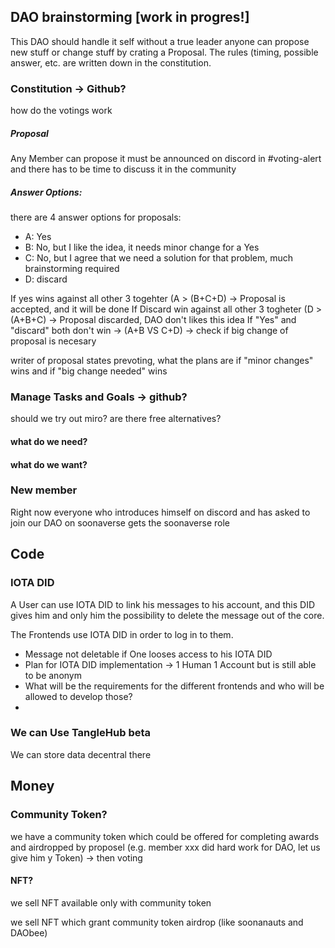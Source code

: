 ## DAO brainstorming [work in progres!]

This DAO should handle it self without a true leader anyone can propose new stuff or change stuff by crating a Proposal. The rules (timing, possible answer, etc. are written down in the constitution. 

### Constitution -> Github?

how do the votings work
##### Proposal
Any Member can propose 
it must be announced on discord in #voting-alert and there has to be time to discuss it in the community

##### Answer Options:

there are 4 answer options for proposals:

- A: Yes
- B: No, but I like the idea, it needs minor change for a Yes
- C: No, but I agree that we need a solution for that problem, much brainstorming required
- D: discard

If yes wins against all other 3 togehter (A > (B+C+D) -> Proposal is accepted, and it will be done
If Discard win against all other 3 togheter (D > (A+B+C) -> Proposal discarded, DAO don't likes this idea
If "Yes" and "discard" both don't win -> (A+B VS C+D) -> check if big change of proposal is necesary

writer of proposal states prevoting, what the plans are if "minor changes" wins and if "big change needed" wins

### Manage Tasks and Goals -> github?

should we try out miro? are there free alternatives?

#### what do we need?
#### what do we want?

### New member
Right now everyone who introduces himself on discord and has asked to join our DAO on soonaverse gets the soonaverse role 


## Code


### IOTA DID
A User can use IOTA DID to link his messages to his account, and this DID gives him and only him the possibility to delete the message out of the core.

The Frontends use IOTA DID in order to log in to them. 

- Message not deletable if One looses access to his IOTA DID
-  Plan for IOTA DID implementation -> 1 Human 1 Account but is still able to be anonym
- What will be the requirements for the different frontends and who will be allowed to develop those?
- 

### We can Use TangleHub beta
We can store data decentral there


## Money

### Community Token?

we have a community token which could be offered for completing awards and airdropped by proposel (e.g. member xxx did hard work for DAO, let us give him y Token) -> then voting

#### NFT?

we sell NFT available only with community token

we sell NFT which grant community token airdrop (like soonanauts and DAObee)
